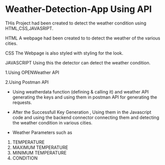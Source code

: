 # Weather-Detection-App Using API 
THis Project had been created to detect the weather condition using HTML,CSS,JAVASRIPT.


HTML
A webpage had been created to to detect the weather of the various cities.

CSS
The Webpage is also styled with styling for the look.

JAVASCRIPT
Using this the detector can detect the weather condition.

1.Using OPENWeather API


2.Using Postman API 

* Using  weatherdata function (defining & calling it)  and weather API generating the keys and using them in postman API for generating the requests.
* After the Successfull Key Generation , Using them in the Javascript code and using the backend connector connecting them and detecting the weather condition in various cities.


* Weather Parameters such as 
 1. TEMPERATURE
 2. MAXIMUM TEMPERATURE
 3. MINIMUM TEMPERATURE
 4. CONDITION
     

